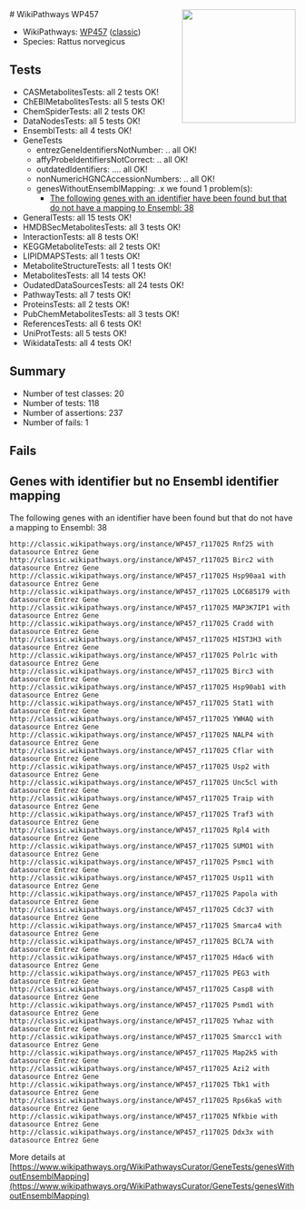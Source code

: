 <img style="float: right; width: 200px" src="https://upload.wikimedia.org/wikipedia/commons/thumb/8/83/Wplogo_with_text_500.png/640px-Wplogo_with_text_500.png" />
# WikiPathways WP457

* WikiPathways: [WP457](https://wikipathways.org/pathways/WP457) ([classic](https://classic.wikipathways.org/instance/WP457))
* Species: Rattus norvegicus
## Tests
* CASMetabolitesTests: all 2 tests OK!
* ChEBIMetabolitesTests: all 5 tests OK!
* ChemSpiderTests: all 2 tests OK!
* DataNodesTests: all 5 tests OK!
* EnsemblTests: all 4 tests OK!
* GeneTests
    * entrezGeneIdentifiersNotNumber: .. all OK!
    * affyProbeIdentifiersNotCorrect: .. all OK!
    * outdatedIdentifiers: .... all OK!
    * nonNumericHGNCAccessionNumbers: .. all OK!
    * genesWithoutEnsemblMapping: .x we found 1 problem(s):
        * [The following genes with an identifier have been found but that do not have a mapping to Ensembl: 38](#c4e54353)
* GeneralTests: all 15 tests OK!
* HMDBSecMetabolitesTests: all 3 tests OK!
* InteractionTests: all 8 tests OK!
* KEGGMetaboliteTests: all 2 tests OK!
* LIPIDMAPSTests: all 1 tests OK!
* MetaboliteStructureTests: all 1 tests OK!
* MetabolitesTests: all 14 tests OK!
* OudatedDataSourcesTests: all 24 tests OK!
* PathwayTests: all 7 tests OK!
* ProteinsTests: all 2 tests OK!
* PubChemMetabolitesTests: all 3 tests OK!
* ReferencesTests: all 6 tests OK!
* UniProtTests: all 5 tests OK!
* WikidataTests: all 4 tests OK!


## Summary

* Number of test classes: 20
* Number of tests: 118
* Number of assertions: 237
* Number of fails: 1

## Fails

<a name="c4e54353" />

## Genes with identifier but no Ensembl identifier mapping

The following genes with an identifier have been found but that do not have a mapping to Ensembl: 38
```
http://classic.wikipathways.org/instance/WP457_r117025 Rnf25 with datasource Entrez Gene
http://classic.wikipathways.org/instance/WP457_r117025 Birc2 with datasource Entrez Gene
http://classic.wikipathways.org/instance/WP457_r117025 Hsp90aa1 with datasource Entrez Gene
http://classic.wikipathways.org/instance/WP457_r117025 LOC685179 with datasource Entrez Gene
http://classic.wikipathways.org/instance/WP457_r117025 MAP3K7IP1 with datasource Entrez Gene
http://classic.wikipathways.org/instance/WP457_r117025 Cradd with datasource Entrez Gene
http://classic.wikipathways.org/instance/WP457_r117025 HIST3H3 with datasource Entrez Gene
http://classic.wikipathways.org/instance/WP457_r117025 Polr1c with datasource Entrez Gene
http://classic.wikipathways.org/instance/WP457_r117025 Birc3 with datasource Entrez Gene
http://classic.wikipathways.org/instance/WP457_r117025 Hsp90ab1 with datasource Entrez Gene
http://classic.wikipathways.org/instance/WP457_r117025 Stat1 with datasource Entrez Gene
http://classic.wikipathways.org/instance/WP457_r117025 YWHAQ with datasource Entrez Gene
http://classic.wikipathways.org/instance/WP457_r117025 NALP4 with datasource Entrez Gene
http://classic.wikipathways.org/instance/WP457_r117025 Cflar with datasource Entrez Gene
http://classic.wikipathways.org/instance/WP457_r117025 Usp2 with datasource Entrez Gene
http://classic.wikipathways.org/instance/WP457_r117025 Unc5cl with datasource Entrez Gene
http://classic.wikipathways.org/instance/WP457_r117025 Traip with datasource Entrez Gene
http://classic.wikipathways.org/instance/WP457_r117025 Traf3 with datasource Entrez Gene
http://classic.wikipathways.org/instance/WP457_r117025 Rpl4 with datasource Entrez Gene
http://classic.wikipathways.org/instance/WP457_r117025 SUMO1 with datasource Entrez Gene
http://classic.wikipathways.org/instance/WP457_r117025 Psmc1 with datasource Entrez Gene
http://classic.wikipathways.org/instance/WP457_r117025 Usp11 with datasource Entrez Gene
http://classic.wikipathways.org/instance/WP457_r117025 Papola with datasource Entrez Gene
http://classic.wikipathways.org/instance/WP457_r117025 Cdc37 with datasource Entrez Gene
http://classic.wikipathways.org/instance/WP457_r117025 Smarca4 with datasource Entrez Gene
http://classic.wikipathways.org/instance/WP457_r117025 BCL7A with datasource Entrez Gene
http://classic.wikipathways.org/instance/WP457_r117025 Hdac6 with datasource Entrez Gene
http://classic.wikipathways.org/instance/WP457_r117025 PEG3 with datasource Entrez Gene
http://classic.wikipathways.org/instance/WP457_r117025 Casp8 with datasource Entrez Gene
http://classic.wikipathways.org/instance/WP457_r117025 Psmd1 with datasource Entrez Gene
http://classic.wikipathways.org/instance/WP457_r117025 Ywhaz with datasource Entrez Gene
http://classic.wikipathways.org/instance/WP457_r117025 Smarcc1 with datasource Entrez Gene
http://classic.wikipathways.org/instance/WP457_r117025 Map2k5 with datasource Entrez Gene
http://classic.wikipathways.org/instance/WP457_r117025 Azi2 with datasource Entrez Gene
http://classic.wikipathways.org/instance/WP457_r117025 Tbk1 with datasource Entrez Gene
http://classic.wikipathways.org/instance/WP457_r117025 Rps6ka5 with datasource Entrez Gene
http://classic.wikipathways.org/instance/WP457_r117025 Nfkbie with datasource Entrez Gene
http://classic.wikipathways.org/instance/WP457_r117025 Ddx3x with datasource Entrez Gene
```

More details at [https://www.wikipathways.org/WikiPathwaysCurator/GeneTests/genesWithoutEnsemblMapping](https://www.wikipathways.org/WikiPathwaysCurator/GeneTests/genesWithoutEnsemblMapping)

